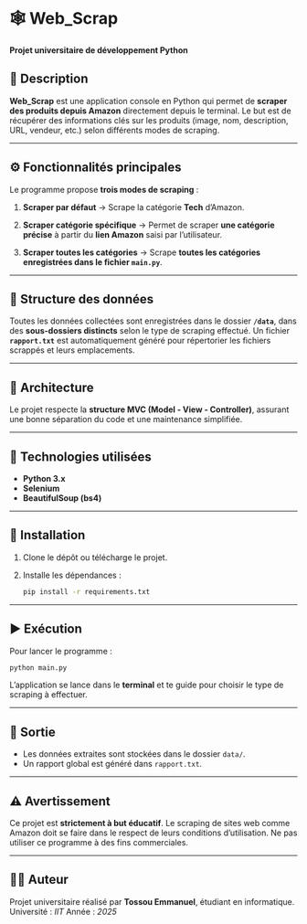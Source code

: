 # 🕸️ Web_Scrap

**Projet universitaire de développement Python**

## 📘 Description

**Web_Scrap** est une application console en Python qui permet de **scraper des produits depuis Amazon** directement depuis le terminal.
Le but est de récupérer des informations clés sur les produits (image, nom, description, URL, vendeur, etc.) selon différents modes de scraping.

---

## ⚙️ Fonctionnalités principales

Le programme propose **trois modes de scraping** :

1. **Scraper par défaut**
   → Scrape la catégorie **Tech** d’Amazon.

2. **Scraper catégorie spécifique**
   → Permet de scraper **une catégorie précise** à partir du **lien Amazon** saisi par l’utilisateur.

3. **Scraper toutes les catégories**
   → Scrape **toutes les catégories enregistrées dans le fichier `main.py`**.

---

## 💾 Structure des données

Toutes les données collectées sont enregistrées dans le dossier **`/data`**, dans des **sous-dossiers distincts** selon le type de scraping effectué.
Un fichier **`rapport.txt`** est automatiquement généré pour répertorier les fichiers scrappés et leurs emplacements.

---

## 🧠 Architecture

Le projet respecte la **structure MVC (Model - View - Controller)**, assurant une bonne séparation du code et une maintenance simplifiée.

---

## 🧩 Technologies utilisées

* **Python 3.x**
* **Selenium**
* **BeautifulSoup (bs4)**

---

## 🚀 Installation

1. Clone le dépôt ou télécharge le projet.
2. Installe les dépendances :

   ```bash
   pip install -r requirements.txt
   ```

---

## ▶️ Exécution

Pour lancer le programme :

```bash
python main.py
```

L’application se lance dans le **terminal** et te guide pour choisir le type de scraping à effectuer.

---

## 📄 Sortie

* Les données extraites sont stockées dans le dossier `data/`.
* Un rapport global est généré dans `rapport.txt`.

---

## ⚠️ Avertissement

Ce projet est **strictement à but éducatif**.
Le scraping de sites web comme Amazon doit se faire dans le respect de leurs conditions d’utilisation.
Ne pas utiliser ce programme à des fins commerciales.

---

## 👨‍💻 Auteur

Projet universitaire réalisé par **Tossou Emmanuel**, étudiant en informatique.
Université : *IIT*
Année : *2025*
